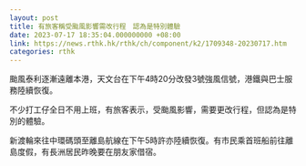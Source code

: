 ```yaml
---
layout: post
title: 有旅客稱受颱風影響需改行程　認為是特別體驗
date: 2023-07-17 18:35:04.000000000 +08:00
link: https://news.rthk.hk/rthk/ch/component/k2/1709348-20230717.htm
categories: rthk
---
```


颱風泰利逐漸遠離本港，天文台在下午4時20分改發3號強風信號，港鐵與巴士服務陸續恢復。

不少打工仔全日不用上班，有旅客表示，受颱風影響，需要更改行程，但認為是特別的體驗。

新渡輪來往中環碼頭至離島航線在下午5時許亦陸續恢復。有市民乘首班船前往離島度假，有長洲居民昨晚要在朋友家借宿。
